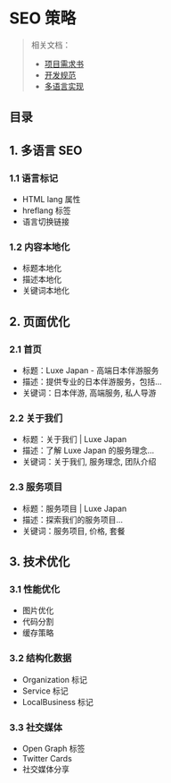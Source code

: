 # SEO 策略

> 相关文档：
> - [项目需求书](../Requirements.md)
> - [开发规范](./DEVELOPMENT.md)
> - [多语言实现](./I18N-IMPLEMENTATION.md)

## 目录

## 1. 多语言 SEO
### 1.1 语言标记
- HTML lang 属性
- hreflang 标签
- 语言切换链接

### 1.2 内容本地化
- 标题本地化
- 描述本地化
- 关键词本地化

## 2. 页面优化
### 2.1 首页
- 标题：Luxe Japan - 高端日本伴游服务
- 描述：提供专业的日本伴游服务，包括...
- 关键词：日本伴游, 高端服务, 私人导游

### 2.2 关于我们
- 标题：关于我们 | Luxe Japan
- 描述：了解 Luxe Japan 的服务理念...
- 关键词：关于我们, 服务理念, 团队介绍

### 2.3 服务项目
- 标题：服务项目 | Luxe Japan
- 描述：探索我们的服务项目...
- 关键词：服务项目, 价格, 套餐

## 3. 技术优化
### 3.1 性能优化
- 图片优化
- 代码分割
- 缓存策略

### 3.2 结构化数据
- Organization 标记
- Service 标记
- LocalBusiness 标记

### 3.3 社交媒体
- Open Graph 标签
- Twitter Cards
- 社交媒体分享 